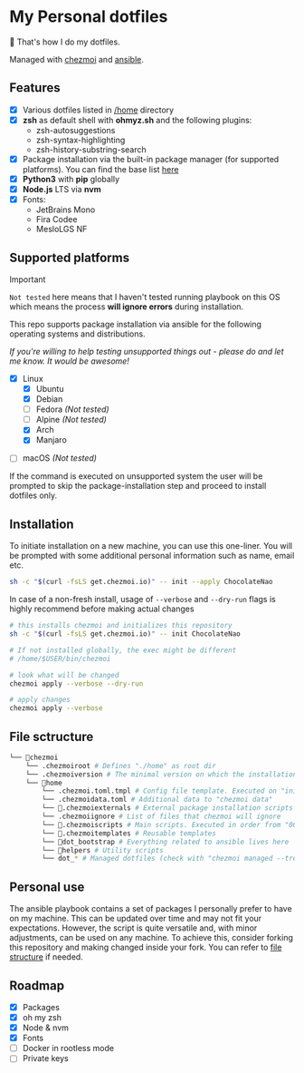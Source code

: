 # My Personal dotfiles

🎏 That's how I do my dotfiles.

Managed with [chezmoi](https://www.chezmoi.io/) and [ansible](https://www.ansible.com/).

## Features

- [x] Various dotfiles listed in [/home](https://github.com/ChocolateNao/dotfiles/tree/master/home) directory
- [x] __zsh__ as default shell with __ohmyz.sh__ and the following plugins:
  - zsh-autosuggestions
  - zsh-syntax-highlighting
  - zsh-history-substring-search
- [x] Package installation via the built-in package manager (for supported platforms). You can find the base list [here](https://github.com/ChocolateNao/dotfiles/blob/master/home/dot_bootstrap/roles/packages/vars/main.yml)
- [x] __Python3__ with __pip__ globally
- [x] __Node.js__ LTS via __nvm__
- [x] Fonts:
  - JetBrains Mono
  - Fira Codee
  - MesloLGS NF

## Supported platforms

> [!IMPORTANT]
> `Not tested` here means that I haven't tested running playbook on this OS which means the process __will ignore errors__ during installation.

This repo supports package installation via ansible for the following operating systems and distributions.

_If you're willing to help testing unsupported things out - please do and let me know. It would be awesome!_

- [x] Linux
  - [x] Ubuntu
  - [x] Debian
  - [ ] Fedora _(Not tested)_
  - [ ] Alpine _(Not tested)_
  - [x] Arch
  - [x] Manjaro
<!-- - [ ] Windows (via chocolatey) (not tested) -->
- [ ] macOS _(Not tested)_

If the command is executed on unsupported system the user will be prompted to skip the package-installation step and proceed to install dotfiles only.

## Installation

To initiate installation on a new machine, you can use this one-liner. You will be prompted with some additional personal information such as name, email etc.

```bash
sh -c "$(curl -fsLS get.chezmoi.io)" -- init --apply ChocolateNao
```

In case of a non-fresh install, usage of `--verbose` and `--dry-run` flags is highly recommend before making actual changes

```bash
# this installs chezmoi and initializes this repository
sh -c "$(curl -fsLS get.chezmoi.io)" -- init ChocolateNao

# If not installed globally, the exec might be different
# /home/$USER/bin/chezmoi

# look what will be changed
chezmoi apply --verbose --dry-run

# apply changes
chezmoi apply --verbose
```

## File sctructure

```sh
└── 📁chezmoi
    └── .chezmoiroot # Defines "./home" as root dir
    └── .chezmoiversion # The minimal version on which the installation starts
    └── 📁home
        └── .chezmoi.toml.tmpl # Config file template. Executed on "init"
        └── .chezmoidata.toml # Additional data to "chezmoi data"
        └── 📁.chezmoiexternals # External package installation scripts
        └── .chezmoiignore # List of files that chezmoi will ignore
        └── 📁.chezmoiscripts # Main scripts. Executed in order from "00"
        └── 📁.chezmoitemplates # Reusable templates
        └── 📁dot_bootstrap # Everything related to ansible lives here
        └── 📁helpers # Utility scripts
        └── dot_* # Managed dotfiles (check with "chezmoi managed --tree")
```

## Personal use

The ansible playbook contains a set of packages I personally prefer to have on my machine. This can be updated over time and may not fit your expectations. However, the script is quite versatile and, with minor adjustments, can be used on any machine. To achieve this, consider forking this repository and making changed inside your fork. You can refer to [file structure](#file-sctructure) if needed.

## Roadmap

- [x] Packages
- [x] oh my zsh
- [x] Node & nvm
- [x] Fonts
- [ ] Docker in rootless mode
- [ ] Private keys
